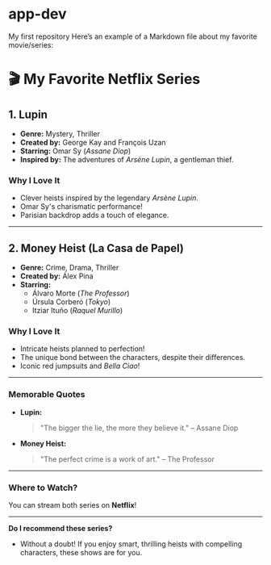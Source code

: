 # app-dev
My first repository
Here’s an example of a Markdown file about my favorite movie/series:  

# 🎬 My Favorite Netflix Series  

## **1. Lupin**  
- **Genre:** Mystery, Thriller  
- **Created by:** George Kay and François Uzan  
- **Starring:** Omar Sy (*Assane Diop*)  
- **Inspired by:** The adventures of *Arsène Lupin*, a gentleman thief.  

### Why I Love It  
- Clever heists inspired by the legendary *Arsène Lupin*.  
- Omar Sy's charismatic performance!  
- Parisian backdrop adds a touch of elegance.  

---

## **2. Money Heist (La Casa de Papel)**  
- **Genre:** Crime, Drama, Thriller  
- **Created by:** Álex Pina  
- **Starring:**  
  - Álvaro Morte (*The Professor*)  
  - Úrsula Corberó (*Tokyo*)  
  - Itziar Ituño (*Raquel Murillo*)  

### Why I Love It  
- Intricate heists planned to perfection!  
- The unique bond between the characters, despite their differences.  
- Iconic red jumpsuits and *Bella Ciao*!  

---

### Memorable Quotes  
- **Lupin:**  
  > "The bigger the lie, the more they believe it." – Assane Diop  

- **Money Heist:**  
  > "The perfect crime is a work of art." – The Professor  

---

### Where to Watch?  
You can stream both series on **Netflix**!  

---

**Do I recommend these series?**  
- Without a doubt! If you enjoy smart, thrilling heists with compelling characters, these shows are for you.
